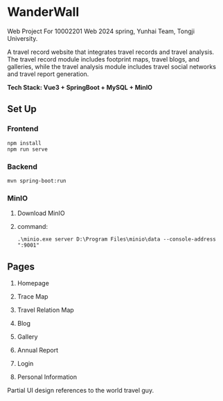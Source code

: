 # WanderWall

Web Project For 10002201 Web 2024 spring, Yunhai Team, Tongji University.

A travel record website that integrates travel records and travel analysis. The travel record module includes footprint maps, travel blogs, and galleries, while the travel analysis module includes travel social networks and travel report generation.

**Tech Stack: Vue3 + SpringBoot + MySQL + MinIO**

## Set Up

### Frontend

```
npm install
npm run serve
```

### Backend

```
mvn spring-boot:run
```

### MinIO

1. Download MinIO

2. command:

   ```
   .\minio.exe server D:\Program Files\minio\data --console-address ":9001"
   ```

## Pages

1. Homepage

   

2. Trace Map

3. Travel Relation Map

4. Blog

5. Gallery

6. Annual Report

7. Login

8. Personal Information

Partial UI design references to the world travel guy.
